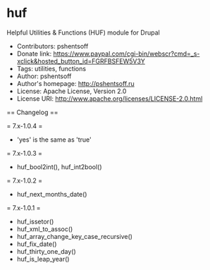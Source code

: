 huf
===

Helpful Utilities &amp; Functions (HUF) module for Drupal

- Contributors: pshentsoff
- Donate link: https://www.paypal.com/cgi-bin/webscr?cmd=_s-xclick&hosted_button_id=FGRFBSFEW5V3Y
- Tags: utilities, functions
- Author: pshentsoff
- Author's homepage: http://pshentsoff.ru
- License: Apache License, Version 2.0
- License URI: http://www.apache.org/licenses/LICENSE-2.0.html

== Changelog ==

= 7.x-1.0.4 =
-   'yes' is the same as 'true'

= 7.x-1.0.3 =
-   huf_bool2int(), huf_int2bool()

= 7.x-1.0.2 =
  - huf_next_months_date()

= 7.x-1.0.1 =
  - huf_issetor()
  - huf_xml_to_assoc()
  - huf_array_change_key_case_recursive()
  - huf_fix_date()
  - huf_thirty_one_day()
  - huf_is_leap_year()
